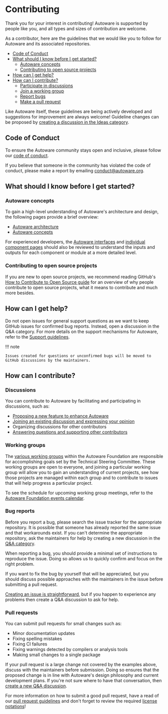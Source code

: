 # Contributing

Thank you for your interest in contributing! Autoware is supported by people like you, and all types and sizes of contribution are welcome.

As a contributor, here are the guidelines that we would like you to follow for Autoware and its associated repositories.

- [Code of Conduct](#code-of-conduct)
- [What should I know before I get started?](#what-should-i-know-before-i-get-started)
  - [Autoware concepts](#autoware-concepts)
  - [Contributing to open source projects](#contributing-to-open-source-projects)
- [How can I get help?](#how-can-i-get-help)
- [How can I contribute?](#how-can-i-contribute)
  - [Participate in discussions](#discussions)
  - [Join a working group](#working-groups)
  - [Report bugs](#bug-reports)
  - [Make a pull request](#pull-requests)

Like Autoware itself, these guidelines are being actively developed and suggestions for improvement are always welcome! Guideline changes can be proposed by [creating a discussion in the Ideas category](https://github.com/autowarefoundation/autoware/discussions/new?category=ideas).

## Code of Conduct

To ensure the Autoware community stays open and inclusive, please follow our [code of conduct](https://github.com/autowarefoundation/autoware/blob/main/CODE_OF_CONDUCT.md).

If you believe that someone in the community has violated the code of conduct, please make a report by emailing conduct@autoware.org.

## What should I know before I get started?

### Autoware concepts

To gain a high-level understanding of Autoware's architecture and design, the following pages provide a brief overview:

- [Autoware architecture](https://autowarefoundation.github.io/autoware-documentation/main/design/)
- [Autoware concepts](https://autowarefoundation.github.io/autoware-documentation/main/design/autoware-concepts/)

For experienced developers, the [Autoware interfaces](https://autowarefoundation.github.io/autoware-documentation/main/design/autoware-interfaces/) and [individual component pages](https://autowarefoundation.github.io/autoware-documentation/main/design/autoware-interfaces/components/) should also be reviewed to understand the inputs and outputs for each component or module at a more detailed level.

### Contributing to open source projects

If you are new to open source projects, we recommend reading GitHub's [How to Contribute to Open Source guide](https://opensource.guide/how-to-contribute/) for an overview of why people contribute to open source projects, what it means to contribute and much more besides.

## How can I get help?

Do not open issues for general support questions as we want to keep GitHub issues for confirmed bug reports. Instead, open a discussion in the Q&A category. For more details on the support mechanisms for Autoware, refer to the [Support guidelines](../support/index.md).

!!! note

    Issues created for questions or unconfirmed bugs will be moved to GitHub discussions by the maintainers.

## How can I contribute?

### Discussions

You can contribute to Autoware by facilitating and participating in discussions, such as:

- [Proposing a new feature to enhance Autoware](https://github.com/orgs/autowarefoundation/discussions/categories/feature-requests)
- [Joining an existing discussion and expressing your opinion](https://github.com/orgs/autowarefoundation/discussions)
- Organizing discussions for other contributors
- [Answering questions and supporting other contributors](https://github.com/autowarefoundation/autoware/discussions/categories/q-a?discussions_q=category%3AQ%26A+is%3Aunanswered)

### Working groups

The [various working groups](https://github.com/autowarefoundation/autoware-projects/wiki#working-group-list) within the Autoware Foundation are responsible for accomplishing goals set by the Technical Steering Committee. These working groups are open to everyone, and joining a particular working group will allow you to gain an understanding of current projects, see how those projects are managed within each group and to contribute to issues that will help progress a particular project.

To see the schedule for upcoming working group meetings, refer to the [Autoware Foundation events calendar](https://calendar.google.com/calendar/u/0/embed?src=autoware.org_6lol0ho5ft0217h8c60pi1fm30@group.calendar.google.com).

### Bug reports

Before you report a bug, please search the issue tracker for the appropriate repository. It is possible that someone has already reported the same issue and that workarounds exist. If you can't determine the appropriate repository, ask the maintainers for help by creating a new discussion in the [Q&A category](https://github.com/autowarefoundation/autoware/discussions/new?category=q-a).

When reporting a bug, you should provide a minimal set of instructions to reproduce the issue. Doing so allows us to quickly confirm and focus on the right problem.

If you want to fix the bug by yourself that will be appreciated, but you should discuss possible approaches with the maintainers in the issue before submitting a pull request.

[Creating an issue is straightforward](https://docs.github.com/en/issues/tracking-your-work-with-issues/creating-an-issue#creating-an-issue-from-a-repository), but if you happen to experience any problems then create a Q&A discussion to ask for help.

### Pull requests

You can submit pull requests for small changes such as:

- Minor documentation updates
- Fixing spelling mistakes
- Fixing CI failures
- Fixing warnings detected by compilers or analysis tools
- Making small changes to a single package

If your pull request is a large change not covered by the examples above, discuss with the maintainers before submission. Doing so ensures that the proposed change is in line with Autoware's design philosophy and current development plans. If you're not sure where to have that conversation, then [create a new Q&A discussion](https://github.com/autowarefoundation/autoware/discussions/new?category=q-a).

For more information on how to submit a good pull request, have a read of our [pull request guidelines](pull-request-guidelines/index.md) and don't forget to review the required [license notations](license.md)!
